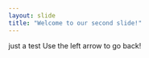 ```yaml
---
layout: slide
title: "Welcome to our second slide!"
---
```

just a test
Use the left arrow to go back!
